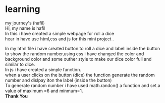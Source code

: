 # learning
my journey's (hafil)
<br>
Hi, my name is hafil
<br>
In this i have created a simple webpage for roll a dice<br>
hear in have use html,css and js for this mini project .<br>

In my html file i have created button to roll a dice and label inside the button to show the random number,using css i have changed the color and background color and some outher style to make our dice color full and similar to dice.<br>
In js i have created a simple  function.<br>
when a user clicks on the button (dice) the function generate the random number and dislpay iton the label (inside the button) <br>
To generate random number i have used math.randon() a function and set a value of maximum =6 and minmum=1.
<br>
<b>Thank You</b>





